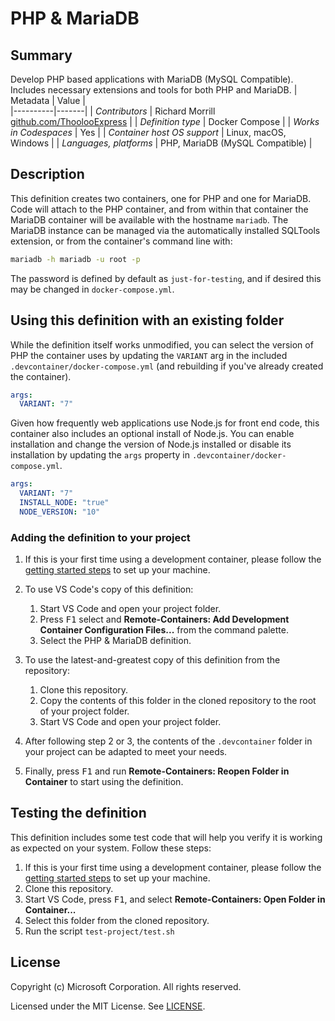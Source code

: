 # PHP & MariaDB

## Summary

Develop PHP based applications with MariaDB (MySQL Compatible).  Includes necessary extensions and tools for both PHP and MariaDB.
| Metadata | Value |  
|----------|-------|
| *Contributors* | Richard Morrill [github.com/ThoolooExpress](https://github.com/ThoolooExpress) |
| *Definition type* | Docker Compose |
| *Works in Codespaces* | Yes |
| *Container host OS support* | Linux, macOS, Windows |
| *Languages, platforms* | PHP, MariaDB (MySQL Compatible) |

## Description

This definition creates two containers, one for PHP and one for MariaDB.  Code will attach to the PHP container, and from within that container the MariaDB container will be available with the hostname `mariadb`.  The MariaDB instance can be managed via the automatically installed SQLTools extension, or from the container's command line with:

```bash
mariadb -h mariadb -u root -p
```

The password is defined by default as `just-for-testing`, and if desired this may be changed in `docker-compose.yml`.

## Using this definition with an existing folder

While the definition itself works unmodified, you can select the version of PHP the container uses by updating the `VARIANT` arg in the included `.devcontainer/docker-compose.yml` (and rebuilding if you've already created the container).

```yaml
args:
  VARIANT: "7"
```

Given how frequently web applications use Node.js for front end code, this container also includes an optional install of Node.js. You can enable installation and change the version of Node.js installed or disable its installation by updating the `args` property in `.devcontainer/docker-compose.yml`.

```yaml
args:
  VARIANT: "7"
  INSTALL_NODE: "true"
  NODE_VERSION: "10"
```

### Adding the definition to your project

1. If this is your first time using a development container, please follow the [getting started steps](https://aka.ms/vscode-remote/containers/getting-started) to set up your machine.

2. To use VS Code's copy of this definition:
   1. Start VS Code and open your project folder.
   2. Press <kbd>F1</kbd> select and **Remote-Containers: Add Development Container Configuration Files...** from the command palette.
   3. Select the PHP & MariaDB definition.

3. To use the latest-and-greatest copy of this definition from the repository:
   1. Clone this repository.
   2. Copy the contents of this folder in the cloned repository to the root of your project folder.
   3. Start VS Code and open your project folder.

4. After following step 2 or 3, the contents of the `.devcontainer` folder in your project can be adapted to meet your needs.

5. Finally, press <kbd>F1</kbd> and run **Remote-Containers: Reopen Folder in Container** to start using the definition.

## Testing the definition

This definition includes some test code that will help you verify it is working as expected on your system. Follow these steps:

1. If this is your first time using a development container, please follow the [getting started steps](https://aka.ms/vscode-remote/containers/getting-started) to set up your machine.
2. Clone this repository.
3. Start VS Code, press <kbd>F1</kbd>, and select **Remote-Containers: Open Folder in Container...**
4. Select this folder from the cloned repository.
5. Run the script `test-project/test.sh`

## License

Copyright (c) Microsoft Corporation. All rights reserved.

Licensed under the MIT License. See [LICENSE](https://github.com/Microsoft/vscode-dev-containers/blob/master/LICENSE).
